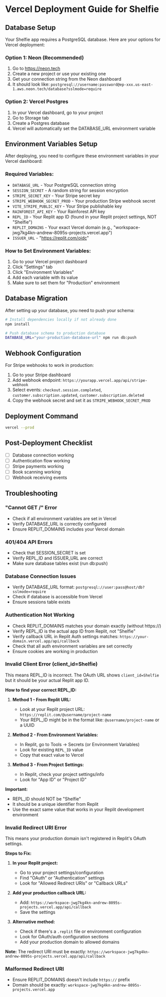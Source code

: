 # Vercel Deployment Guide for Shelfie

## Database Setup

Your Shelfie app requires a PostgreSQL database. Here are your options for Vercel deployment:

### Option 1: Neon (Recommended)
1. Go to https://neon.tech
2. Create a new project or use your existing one
3. Get your connection string from the Neon dashboard
4. It should look like: `postgresql://username:password@ep-xxx.us-east-1.aws.neon.tech/database?sslmode=require`

### Option 2: Vercel Postgres
1. In your Vercel dashboard, go to your project
2. Go to Storage tab
3. Create a Postgres database
4. Vercel will automatically set the DATABASE_URL environment variable

## Environment Variables Setup

After deploying, you need to configure these environment variables in your Vercel dashboard:

### Required Variables:
- `DATABASE_URL` - Your PostgreSQL connection string
- `SESSION_SECRET` - A random string for session encryption
- `STRIPE_SECRET_KEY` - Your Stripe secret key
- `STRIPE_WEBHOOK_SECRET_PROD` - Your production Stripe webhook secret
- `VITE_STRIPE_PUBLIC_KEY` - Your Stripe publishable key
- `RAINFOREST_API_KEY` - Your Rainforest API key
- `REPL_ID` - Your Replit app ID (found in your Replit project settings, NOT "Shelfie")
- `REPLIT_DOMAINS` - Your exact Vercel domain (e.g., "workspace-jwg7kg4kn-andrew-8095s-projects.vercel.app")
- `ISSUER_URL` - "https://replit.com/oidc"

### How to Set Environment Variables:
1. Go to your Vercel project dashboard
2. Click "Settings" tab
3. Click "Environment Variables"
4. Add each variable with its value
5. Make sure to set them for "Production" environment

## Database Migration

After setting up your database, you need to push your schema:

```bash
# Install dependencies locally if not already done
npm install

# Push database schema to production database
DATABASE_URL="your-production-database-url" npm run db:push
```

## Webhook Configuration

For Stripe webhooks to work in production:
1. Go to your Stripe dashboard
2. Add webhook endpoint: `https://yourapp.vercel.app/api/stripe-webhook`
3. Select events: `checkout.session.completed`, `customer.subscription.updated`, `customer.subscription.deleted`
4. Copy the webhook secret and set it as `STRIPE_WEBHOOK_SECRET_PROD`

## Deployment Command

```bash
vercel --prod
```

## Post-Deployment Checklist
- [ ] Database connection working
- [ ] Authentication flow working
- [ ] Stripe payments working
- [ ] Book scanning working
- [ ] Webhook receiving events

## Troubleshooting

### "Cannot GET /" Error
- Check if all environment variables are set in Vercel
- Verify DATABASE_URL is correctly configured
- Ensure REPLIT_DOMAINS includes your Vercel domain

### 401/404 API Errors
- Check that SESSION_SECRET is set
- Verify REPL_ID and ISSUER_URL are correct
- Make sure database tables exist (run db:push)

### Database Connection Issues
- Verify DATABASE_URL format: `postgresql://user:pass@host/db?sslmode=require`
- Check if database is accessible from Vercel
- Ensure sessions table exists

### Authentication Not Working
- Check REPLIT_DOMAINS matches your domain exactly (without https://)
- Verify REPL_ID is the actual app ID from Replit, not "Shelfie"
- Verify callback URL in Replit Auth settings matches: `https://your-domain.vercel.app/api/callback`
- Check that all auth environment variables are set correctly
- Ensure cookies are working in production

### Invalid Client Error (client_id=Shelfie)
This means REPL_ID is incorrect. The OAuth URL shows `client_id=Shelfie` but it should be your actual Replit app ID.

**How to find your correct REPL_ID:**
1. **Method 1 - From Replit URL:**
   - Look at your Replit project URL: `https://replit.com/@username/project-name`
   - Your REPL_ID might be in the format like: `@username/project-name` or a UUID

2. **Method 2 - From Environment Variables:**
   - In Replit, go to Tools → Secrets (or Environment Variables)
   - Look for existing `REPL_ID` value
   - Copy that exact value to Vercel

3. **Method 3 - From Project Settings:**
   - In Replit, check your project settings/info
   - Look for "App ID" or "Project ID"

**Important:** 
- REPL_ID should NOT be "Shelfie"  
- It should be a unique identifier from Replit
- Use the exact same value that works in your Replit development environment

### Invalid Redirect URI Error
This means your production domain isn't registered in Replit's OAuth settings.

**Steps to Fix:**
1. **In your Replit project:**
   - Go to your project settings/configuration
   - Find "OAuth" or "Authentication" settings
   - Look for "Allowed Redirect URIs" or "Callback URLs"
   
2. **Add your production callback URL:**
   - Add: `https://workspace-jwg7kg4kn-andrew-8095s-projects.vercel.app/api/callback`
   - Save the settings
   
3. **Alternative method:**
   - Check if there's a `.replit` file or environment configuration
   - Look for OAuth/auth configuration sections
   - Add your production domain to allowed domains

**Note:** The redirect URI must be exactly:
`https://workspace-jwg7kg4kn-andrew-8095s-projects.vercel.app/api/callback`

### Malformed Redirect URI
- Ensure REPLIT_DOMAINS doesn't include `https://` prefix
- Domain should be exactly: `workspace-jwg7kg4kn-andrew-8095s-projects.vercel.app`